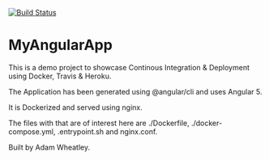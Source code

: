 [![Build Status](https://travis-ci.org/adwheatley/Angular-Travis-Heroku-Docker.svg?branch=master)](https://travis-ci.org/adwheatley/Angular-Travis-Heroku-Docker)

# MyAngularApp

This is a demo project to showcase Continous Integration & Deployment using Docker, Travis & Heroku.

The Application has been generated using @angular/cli and uses Angular 5.

It is Dockerized and served using nginx.

The files with that are of interest here are ./Dockerfile, ./docker-compose.yml, .entrypoint.sh and nginx.conf.

Built by Adam Wheatley.
